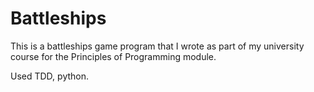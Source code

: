 # Battleships

This is a battleships game program that I wrote as part of my university course for the Principles of Programming module. 

Used TDD, python.
